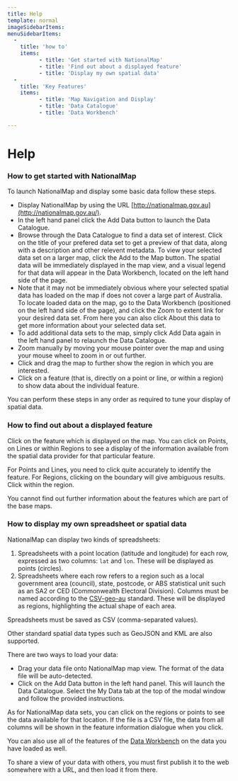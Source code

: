 ```yaml
---
title: Help
template: normal
imageSidebarItems:
menuSidebarItems:
  -
    title: 'how to'
    items:
          - title: 'Get started with NationalMap'
          - title: 'Find out about a displayed feature'
          - title: 'Display my own spatial data'
  -
    title: 'Key Features'
    items:
          - title: 'Map Navigation and Display'
          - title: 'Data Catalogue'
          - title: 'Data Workbench'

---
```


# Help

### <a name="get-started-with-nationalmap"></a>How to get started with NationalMap

To launch NationalMap and display some basic data follow these steps.

- Display NationalMap by using the URL [http://nationalmap.gov.au](http://nationalmap.gov.au/).
- In the left hand panel click the Add Data button to launch the Data Catalogue.
- Browse through the Data Catalogue to find a data set of interest. Click on the title of your prefered data set to get a preview of that data, along with a description and other relevent metadata. To view your selected data set on a larger map, click the Add to the Map button. The spatial data will be immediately displayed in the map view, and a visual legend for that data will appear in the Data Workbench, located on the left hand side of the page.
- Note that it may not be immediately obvious where your selected spatial data has loaded on the map if does not cover a large part of Australia. To locate loaded data on the map, go to the Data Workbench (positioned on the left hand side of the page), and click the Zoom to extent link for your desired data set. From here you can also click About this data to get more information about your selected data set.
- To add additional data sets to the map, simply click Add Data again in the left hand panel to relaunch the Data Catalogue.
- Zoom manually by moving your mouse pointer over the map and using your mouse wheel to zoom in or out further.
- Click and drag the map to further show the region in which you are interested.
- Click on a feature (that is, directly on a point or line, or within a region) to show data about the individual feature.

You can perform these steps in any order as required to tune your display of spatial data.

### <a name="find-out-about-a-displayed-feature"></a>How to find out about a displayed feature

Click on the feature which is displayed on the map. You can click on Points, on Lines or within Regions to see a display of the information available from the spatial data provider for that particular feature.

For Points and Lines, you need to click quite accurately to identify the feature. For Regions, clicking on the boundary will give ambiguous results. Click within the region.

You cannot find out further information about the features which are part of the base maps.

### <a name="display-my-own-spatial-data">How to display my own spreadsheet or spatial data

NationalMap can display two kinds of spreadsheets:

1. Spreadsheets with a point location (latitude and longitude) for each row, expressed as two columns: `lat` and `lon`. These will be displayed as points (circles).
2. Spreadsheets where each row refers to a region such as a local government area (council), state, postcode, or ABS statistical unit such as an SA2 or CED (Commonwealth Electoral Division). Columns must be named according to the [CSV-geo-au](https://github.com/TerriaJS/nationalmap/wiki/csv-geo-au) standard. These will be displayed as regions, highlighting the actual shape of each area.

Spreadsheets must be saved as CSV (comma-separated values).

Other standard spatial data types such as GeoJSON and KML are also supported.

There are two ways to load your data:

- Drag your data file onto NationalMap map view. The format of the data file will be auto-detected.
- Click on the Add Data button in the left hand panel. This will launch the Data Catalogue. Select the My Data tab at the top of the modal window and follow the provided instructions.

As for NationalMap data sets, you can click on the regions or points to see the data available for that location. If the file is a CSV file, the data from all columns will be shown in the feature information dialogue when you click.

You can also use all of the features of the [Data Workbench](https://nationalmap.gov.au/help/data-workbench.html) on the data you have loaded as well.

To share a view of your data with others, you must first publish it to the web somewhere with a URL, and then load it from there.

